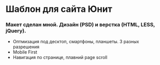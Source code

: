 # Шаблон для сайта Юнит

### Макет сделан мной. Дизайн (PSD) и верстка (HTML, LESS, jQuery).

- Оптмизация под десктоп, смартфоны, планшеты. 3 разных разрешения
- Mobile First
- Навигация по странице, плавний page scroll
